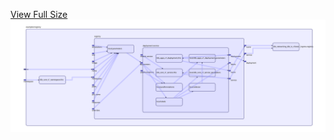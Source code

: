 [View Full Size](https://raw.githubusercontent.com/mingfang/terraform-k8s-modules/master/examples/registry/diagram.svg?sanitize=true)<img src="diagram.svg"/>
